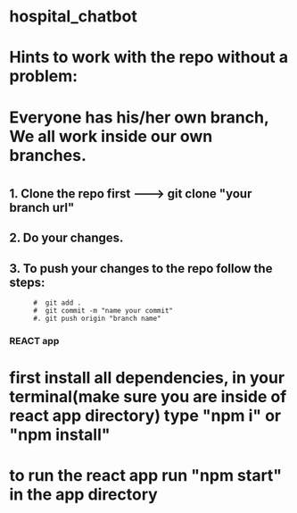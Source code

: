 # hospital_chatbot
#
# Hints to work with the repo without a problem:
#
# Everyone has his/her own branch, We all work inside our own branches.
#
## 1. Clone the repo first ---> git clone "your branch url"
## 2. Do your changes.
## 3. To push your changes to the repo follow the steps:
          #  git add .
          #  git commit -m "name your commit"
          #. git push origin "branch name"



### REACT app 
#
# first install all dependencies, in your terminal(make sure you are inside of react app directory) type "npm i" or "npm install"
#
# to run the react app run "npm start" in the app directory
